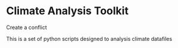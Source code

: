 # Climate Analysis Toolkit

Create a conflict 

This is a set of python scripts designed to analysis climate datafiles

